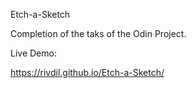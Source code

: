 Etch-a-Sketch

Completion of the taks of the Odin Project.

Live Demo:

https://rivdil.github.io/Etch-a-Sketch/

